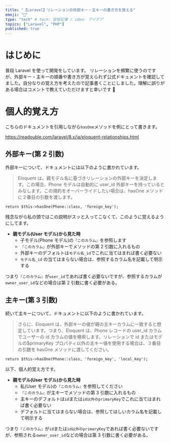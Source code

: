 ```yaml
---
title: "【Laravel】リレーションの外部キー・主キーの書き方を覚える"
emoji: "🏃"
type: "tech" # tech: 技術記事 / idea: アイデア
topics: ["Laravel", "PHP"]
published: true
---
```


# はじめに

普段 Laravel を使って開発をしています。
リレーションを頻繁に使うのですが、外部キー・主キーの順番や書き方が覚えられず公式ドキュメントを確認してました。自分なりの覚え方を考えたので記事書くことにしました。理解に誤りがある場合はコメントで教えていただけますと幸いです 🙏

# 個人的覚え方

こちらのドキュメントを引用しながら`hasOne`メソッドを例にとって書きます。

https://readouble.com/laravel/8.x/ja/eloquent-relationships.html

## 外部キー(第 2 引数)

外部キーについて、ドキュメントには以下のように書かれています。

> Eloquent は、親モデル名に基づきリレーションの外部キーを決定します。この場合、Phone モデルは自動的に user_id 外部キーを持っているとみなします。この規約をオーバーライドしたい場合は、hasOne メソッドに２番目の引数を渡します。

```:Userモデル(親)ドキュメントから引用
return $this->hasOne(Phone::class, 'foreign_key');
```

残念ながら私の頭ではこの説明がスッと入ってこなくて、このように覚えるようにしてます。

- **親モデル(User モデル)から見た時**
  - 子モデル(Phone モデル)の`『このカラム』`を参照します
  - `『このカラム』`が外部キーでメソッドの第 2 引数に入れるもの
  - 外部キーのデフォルトは`モデル名_id`でこれに当てはまれば書く必要ない
  - `モデル名_id` の当てはまらない場合は、参照するカラム名を記載して明示する

つまり`『このカラム』`が`user_id`であれば書く必要ないですが、参照するカラムが`owner_user_id`などの場合は第 2 引数に書く必要がある。

## 主キー(第 3 引数)

続いて主キーについて、ドキュメントに以下のように書かれています。

> さらに、Eloquent は、外部キーの値が親の主キーカラムに一致すると想定しています。つまり、Eloquent は、Phone レコードの user_id カラムでユーザーの id カラムの値を検索します。リレーションで id またはモデルの$primaryKey プロパティ以外の主キー値を使用する場合は、３番目の引数を hasOne メソッドに渡してください。

```:Userモデル(親)ドキュメントから引用
return $this->hasOne(Phone::class, 'foreign_key', 'local_key');
```

以下、個人的覚え方です。

- **親モデル(User モデル)から見た時**
  - 私(User モデル)の`『このカラム』`を参照してください
  - `『このカラム』`が主キーでメソッドの第 3 引数に入れるもの
  - 主キーのデフォルトは`id`または`id以外のprimaryKey`でこれに当てはまれば書く必要ない
  - デフォルトに当てはまらない場合は、参照してほしいカラム名を記載して明示する

つまり`『このカラム』`が`id`または`id以外のprimaryKey`であれば書く必要ないですが、参照される`owner_user_id`などの場合は第 3 引数に書く必要がある。

